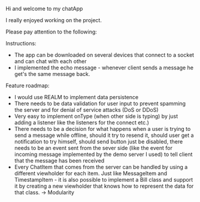 Hi and welcome to my chatApp

I really enjoyed working on the project.

Please pay attention to the following:

Instructions:
* The app can be downloaded on several devices that connect to a socket and can chat with each other
* I implemented the echo message - whenever client sends a message he get's the same message back.

Feature roadmap:
* I would use REALM to implement data persistence
* There needs to be data validation for user input to prevent spamming the server and for denial of service attacks (DoS or DDoS)
* Very easy to implement onType (when other side is typing) by just adding a listener like the listeners for the connect etc.)
* There needs to be a decision for what happens when a user is trying to send a message while offline, should it try to resend it, should user get a notification to try himself, should send button just be disabled, there needs to be an event sent from the sever side (like the event for incoming message implemented by the demo server I used) to tell client that the message has been received 
* Every ChatItem that comes from the server can be handled by using a different viewholder for each item. Just like MessageItem and TimestampItem - it is also possible to implement a Bill class and support it by creating a new viewholder that knows how to represent the data for that class. -> Modularity
